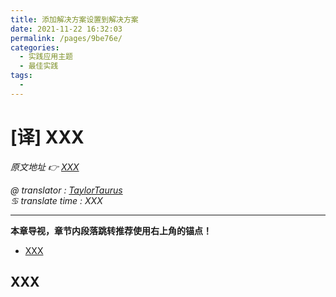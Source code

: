 ```yaml
---
title: 添加解决方案设置到解决方案
date: 2021-11-22 16:32:03
permalink: /pages/9be76e/
categories:
  - 实践应用主题
  - 最佳实践
tags:
  - 
---
```

# [译] XXX

*原文地址 👉 [XXX][0]*

*@ translator : [TaylorTaurus](https://github.com/taylortaurus)*    
*♋ translate time : XXX*    

---

**本章导视，章节内段落跳转推荐使用右上角的锚点！**


- [XXX](#xxx)

## XXX

[0]: XXX
[1]: https://www.ranorex.com/rx-media/rx-user-guide/v8.2/download/RxSampleDataDrivenTesting.zip
[2]: ..\\..\\..\\ranorex-studio-fundamentals/ranorex-studio/ranorex-studio-startpage.html
[3]: ..\\..\\..\\ranorex-studio-fundamentals/ranorex-recorder/introduction.html
[4]: ..\\..\\..\\ranorex-studio-fundamentals/test-suite/introduction.html
[5]: .\[译]数据和数据的管理.html
